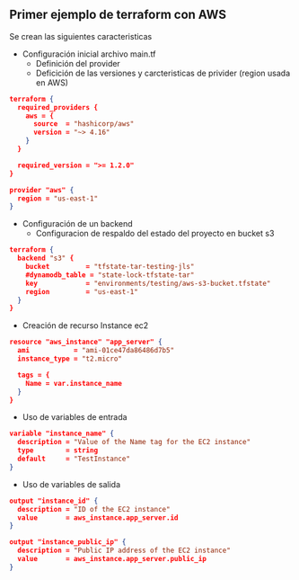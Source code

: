 ## Primer ejemplo de terraform con AWS

Se crean las siguientes caracteristicas

- Configuración inicial archivo main.tf
  - Definición del provider
  - Deficición de las versiones y carcteristicas de privider (region usada en AWS)

```json
terraform {
  required_providers {
    aws = {
      source  = "hashicorp/aws"
      version = "~> 4.16"
    }
  }

  required_version = ">= 1.2.0"
}

provider "aws" {
  region = "us-east-1"
}
```

- Configuración de un backend
  - Configuracion de respaldo del estado del proyecto en bucket s3

```json
terraform {
  backend "s3" {
    bucket         = "tfstate-tar-testing-jls"
    #dynamodb_table = "state-lock-tfstate-tar"
    key            = "environments/testing/aws-s3-bucket.tfstate"
    region         = "us-east-1"
  }
}
```

- Creación de recurso Instance ec2

```json
resource "aws_instance" "app_server" {
  ami           = "ami-01ce47da86486d7b5"
  instance_type = "t2.micro"

  tags = {
    Name = var.instance_name
  }
}
```

- Uso de variables de entrada

```json
variable "instance_name" {
  description = "Value of the Name tag for the EC2 instance"
  type        = string
  default     = "TestInstance"
}
```

- Uso de variables de salida

```json
output "instance_id" {
  description = "ID of the EC2 instance"
  value       = aws_instance.app_server.id
}

output "instance_public_ip" {
  description = "Public IP address of the EC2 instance"
  value       = aws_instance.app_server.public_ip
}
```
